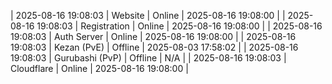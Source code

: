 | 2025-08-16 19:08:03 | Website | Online | 2025-08-16 19:08:00 |
| 2025-08-16 19:08:03 | Registration | Online | 2025-08-16 19:08:00 |
| 2025-08-16 19:08:03 | Auth Server | Online | 2025-08-16 19:08:00 |
| 2025-08-16 19:08:03 | Kezan (PvE) | Offline | 2025-08-03 17:58:02 |
| 2025-08-16 19:08:03 | Gurubashi (PvP) | Offline | N/A |
| 2025-08-16 19:08:03 | Cloudflare | Online | 2025-08-16 19:08:00 |
